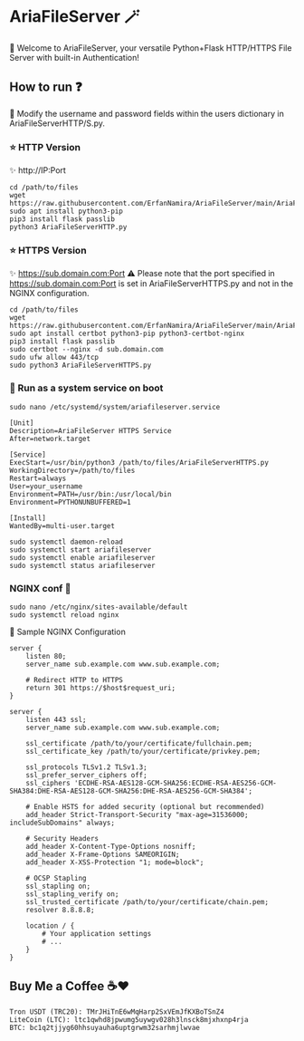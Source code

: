 # AriaFileServer 🪄
🌟 Welcome to AriaFileServer, your versatile Python+Flask HTTP/HTTPS File Server with built-in Authentication!

## How to run ❓
🧩 Modify the username and password fields within the users dictionary in AriaFileServerHTTP/S.py.
### ⭐ HTTP Version
✨ http://IP:Port
```
cd /path/to/files
wget https://raw.githubusercontent.com/ErfanNamira/AriaFileServer/main/AriaFileServerHTTP.py
sudo apt install python3-pip
pip3 install flask passlib
python3 AriaFileServerHTTP.py
```
### ⭐ HTTPS Version
✨ https://sub.domain.com:Port
⚠️ Please note that the port specified in https://sub.domain.com:Port is set in AriaFileServerHTTPS.py and not in the NGINX configuration.
```
cd /path/to/files
wget https://raw.githubusercontent.com/ErfanNamira/AriaFileServer/main/AriaFileServerHTTPS.py
sudo apt install certbot python3-pip python3-certbot-nginx
pip3 install flask passlib
sudo certbot --nginx -d sub.domain.com
sudo ufw allow 443/tcp
sudo python3 AriaFileServerHTTPS.py
```
### 👒 Run as a system service on boot
```
sudo nano /etc/systemd/system/ariafileserver.service
```
```
[Unit]
Description=AriaFileServer HTTPS Service
After=network.target

[Service]
ExecStart=/usr/bin/python3 /path/to/files/AriaFileServerHTTPS.py
WorkingDirectory=/path/to/files
Restart=always
User=your_username
Environment=PATH=/usr/bin:/usr/local/bin
Environment=PYTHONUNBUFFERED=1

[Install]
WantedBy=multi-user.target
```
```
sudo systemctl daemon-reload
sudo systemctl start ariafileserver
sudo systemctl enable ariafileserver
sudo systemctl status ariafileserver
```
### NGINX conf 🧬
```
sudo nano /etc/nginx/sites-available/default
sudo systemctl reload nginx
```
💠 Sample NGINX Configuration 
```
server {
    listen 80;
    server_name sub.example.com www.sub.example.com;

    # Redirect HTTP to HTTPS
    return 301 https://$host$request_uri;
}

server {
    listen 443 ssl;
    server_name sub.example.com www.sub.example.com;

    ssl_certificate /path/to/your/certificate/fullchain.pem;
    ssl_certificate_key /path/to/your/certificate/privkey.pem;

    ssl_protocols TLSv1.2 TLSv1.3;
    ssl_prefer_server_ciphers off;
    ssl_ciphers 'ECDHE-RSA-AES128-GCM-SHA256:ECDHE-RSA-AES256-GCM-SHA384:DHE-RSA-AES128-GCM-SHA256:DHE-RSA-AES256-GCM-SHA384';

    # Enable HSTS for added security (optional but recommended)
    add_header Strict-Transport-Security "max-age=31536000; includeSubDomains" always;

    # Security Headers
    add_header X-Content-Type-Options nosniff;
    add_header X-Frame-Options SAMEORIGIN;
    add_header X-XSS-Protection "1; mode=block";

    # OCSP Stapling
    ssl_stapling on;
    ssl_stapling_verify on;
    ssl_trusted_certificate /path/to/your/certificate/chain.pem;
    resolver 8.8.8.8;

    location / {
        # Your application settings
        # ...
    }
}
```
## Buy Me a Coffee ☕❤️
```
Tron USDT (TRC20): TMrJHiTnE6wMqHarp2SxVEmJfKXBoTSnZ4
LiteCoin (LTC): ltc1qwhd8jpwumg5uywgv028h3lnsck8mjxhxnp4rja
BTC: bc1q2tjjyg60hhsuyauha6uptgrwm32sarhmjlwvae
```

